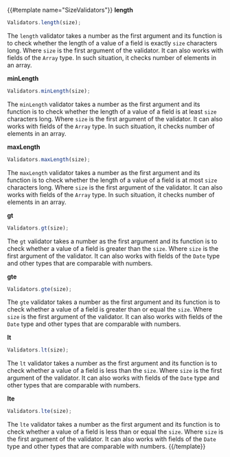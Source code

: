 {{#template name="SizeValidators"}}
**length**

```js
Validators.length(size);
```

The `length` validator takes a number as the first argument and its function is to check whether the length of a value of a field is exactly `size` characters long. Where `size` is the first argument of the validator. It can also works with fields of the `Array` type. In such situation, it checks number of elements in an array.

**minLength**

```js
Validators.minLength(size);
```

The `minLength` validator takes a number as the first argument and its function is to check whether the length of a value of a field is at least `size` characters long. Where `size` is the first argument of the validator. It can also works with fields of the `Array` type. In such situation, it checks number of elements in an array.

**maxLength**

```js
Validators.maxLength(size);
```

The `maxLength` validator takes a number as the first argument and its function is to check whether the length of a value of a field is at most `size` characters long. Where `size` is the first argument of the validator. It can also works with fields of the `Array` type. In such situation, it checks number of elements in an array.

**gt**

```js
Validators.gt(size);
```

The `gt` validator takes a number as the first argument and its function is to check whether a value of a field is greater than the `size`. Where `size` is the first argument of the validator. It can also works with fields of the `Date` type and other types that are comparable with numbers.

**gte**

```js
Validators.gte(size);
```

The `gte` validator takes a number as the first argument and its function is to check whether a value of a field is greater than or equal the `size`. Where `size` is the first argument of the validator. It can also works with fields of the `Date` type and other types that are comparable with numbers.

**lt**

```js
Validators.lt(size);
```

The `lt` validator takes a number as the first argument and its function is to check whether a value of a field is less than the `size`. Where `size` is the first argument of the validator. It can also works with fields of the `Date` type and other types that are comparable with numbers.

**lte**

```js
Validators.lte(size);
```

The `lte` validator takes a number as the first argument and its function is to check whether a value of a field is less than or equal the `size`. Where `size` is the first argument of the validator. It can also works with fields of the `Date` type and other types that are comparable with numbers.
{{/template}}
